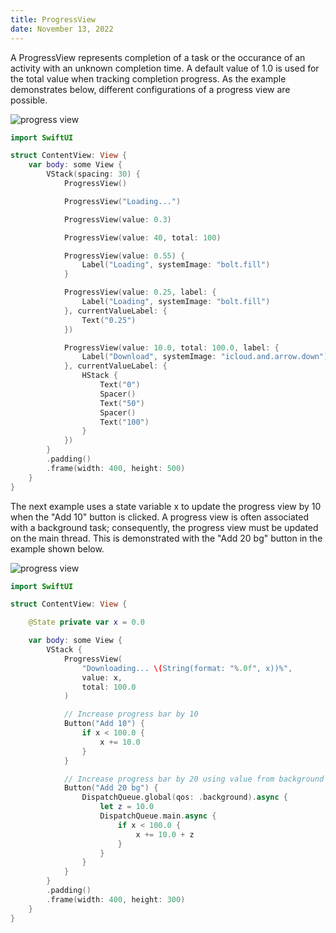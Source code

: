 ```yaml
---
title: ProgressView
date: November 13, 2022
---
```


A ProgressView represents completion of a task or the occurance of an activity with an unknown completion time. A default value of 1.0 is used for the total value when tracking completion progress. As the example demonstrates below, different configurations of a progress view are possible.

<img src="../images/progressview.png" style="max-width:400px;" alt="progress view">

```swift
import SwiftUI

struct ContentView: View {
    var body: some View {
        VStack(spacing: 30) {
            ProgressView()

            ProgressView("Loading...")

            ProgressView(value: 0.3)

            ProgressView(value: 40, total: 100)

            ProgressView(value: 0.55) {
                Label("Loading", systemImage: "bolt.fill")
            }

            ProgressView(value: 0.25, label: {
                Label("Loading", systemImage: "bolt.fill")
            }, currentValueLabel: {
                Text("0.25")
            })

            ProgressView(value: 10.0, total: 100.0, label: {
                Label("Download", systemImage: "icloud.and.arrow.down")
            }, currentValueLabel: {
                HStack {
                    Text("0")
                    Spacer()
                    Text("50")
                    Spacer()
                    Text("100")
                }
            })
        }
        .padding()
        .frame(width: 400, height: 500)
    }
}
```

The next example uses a state variable x to update the progress view by 10 when the "Add 10" button is clicked. A progress view is often associated with a background task; consequently, the progress view must be updated on the main thread. This is demonstrated with the "Add 20 bg" button in the example shown below.

<img src="../images/progressview2.png" style="max-width:400px;" alt="progress view">

```swift
import SwiftUI

struct ContentView: View {

    @State private var x = 0.0

    var body: some View {
        VStack {
            ProgressView(
                "Downloading... \(String(format: "%.0f", x))%",
                value: x,
                total: 100.0
            )

            // Increase progress bar by 10
            Button("Add 10") {
                if x < 100.0 {
                    x += 10.0
                }
            }

            // Increase progress bar by 20 using value from background thread
            Button("Add 20 bg") {
                DispatchQueue.global(qos: .background).async {
                    let z = 10.0
                    DispatchQueue.main.async {
                        if x < 100.0 {
                            x += 10.0 + z
                        }
                    }
                }
            }
        }
        .padding()
        .frame(width: 400, height: 300)
    }
}
```
